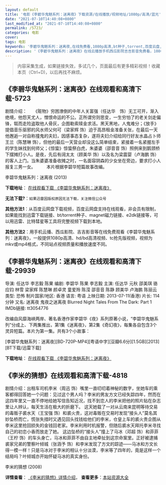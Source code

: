 ```yaml
---
layout: default
title: '电影《李碧华鬼魅系列：迷离夜》下载资源/在线播放/视频地址/1080p/高清/蓝光'
date: "2021-07-10T14:40:08+0800"
last_modified_at: "2021-07-10T14:40:08+0800"
permalink: /5723/
categories: 电影
cover:
tags: 电影
keywords: '李碧华鬼魅系列：迷离夜,在线免费看,1080p高清,bt种子,torrent,百度云盘,magnet,磁力链,迅雷下载资源'
description: '《李碧华鬼魅系列：迷离夜》在线云播放手机西瓜影院吉吉影音免费看，1080p高清bd/hd未删减完整版和tc抢先枪版，mkv/mp4格式，附带bt/torrent种子、magnet/磁力链、百度云盘、网盘资源迅雷下载链接'
---
```


>内容采集生成，如果链接失效，多试几个，页面最后有更多精彩视频！收藏本页（Ctrl+D)，以后再找不麻烦。


## 《李碧华鬼魅系列：迷离夜》在线观看和高清下载-5723

剧情介绍：　　《赃物》穷困潦倒的中年人关富强（任达华　饰）无工可开，渐入绝境，他怨天尤人，憎恨命运的不公。正所谓穷则思变，一生穷怕了的老关剑走偏锋，铤而走险盗取他人骨灰，企图勒索赎金求活。黑天黑地，人鬼难分；《放手》提倡音乐驱邪的风水师父何可（梁家辉 饰）迫于高昂租金准备关张，在最后一天他邂逅一对自称撞鬼的夫妇，因感事态复杂，遂将夫妇介绍给同行好友水晶占卜师王兰（陈慧琳 饰），但他的最后一天营业却没这么简单结束，紧接着一名紧握左手的学生妹找到何师父；《惊蛰》惊蛰祭白虎，朱婆婆（邵音音 饰）照例来到鹅颈桥下摆摊打小人。是夜，先后有阔太太（顾美华 饰）以及名为梁震婴（卢海鹏 饰）的客人上门。当朱婆婆准备收摊之时，一名面容阴森的少女坐在旁边，要求打小人报复三男一女。  　　本片根据李碧华短篇故事改编。


李碧华鬼魅系列：迷离夜 (2013)

**下载地址**： [在线观看下载 《李碧华鬼魅系列：迷离夜》](https://www.btbtdy.me/btdy/dy2349.html) 


**无法下载?**：`如果迅雷因版权原因无法下载，关注微信公众号 `

**其他方法1**：从百度云网盘下载视频，百度云网盘支持在线观看，非会员有限制，如果能找到迅雷下载链接、bt/torrent种子、magnet磁力链接、e2dk链接等，可以用迅雷、比特彗星等工具将完整视频下载到本地。

**其他方法2**：用手机云播、西瓜影院、吉吉影音等在线免费观看《李碧华鬼魅系列：迷离夜》，一般提供1080p高清、hd/bd高清视频、tc抢先版视频，视频为mkv或mp4格式，不同站点视频质量和播放速度不同。


## 《李碧华鬼魅系列：迷离夜》在线观看和高清下载-29939

导演: 任达华 李志毅 陈果 编剧: 李碧华 陈果 李志毅 主演: 任达华 元秋 邵美琪 骆应钧 林雪 梁家辉 陈慧琳 颜卓灵 童爱玲 陈滢 邵音音 陈静 顾美华 卢海鹏 陈丽云 类型: 恐怖 制片国家/地区: 香港 语言: 粤语 上映日期: 2013-07-11(香港) 片长: 114分钟 又名: 迷离夜 鬼夜之迷离夜 Blurred Night Tales From The Dark: Part 1 IMDb链接: tt3054776

改编自风靡海峡两岸、著名香港作家李碧华《夜》系列原著小说，“李碧华鬼魅系列”分成上、下两集推出，第1集《迷离夜》，第2集《奇幻夜》，每集各自包含3个灵异短篇。本片为第一集。共有3个小故事：


[李碧华鬼魅系列：迷离夜][BD-720P-MP4][粤语中字][豆瓣6.6分][1.5GB][2013][BT下载/迅雷下载]

**下载地址**： [在线观看下载 《李碧华鬼魅系列：迷离夜》](https://www.btdx8.com/torrent/tales_from_the_dark_1_2013.html) 


## 《李米的猜想》在线观看和高清下载-4818

剧情介绍：出租车司机李米（周迅 饰）嘴里一直叨叨着神秘的数字，坐她车的乘客都得回答她一个问题：见过这个男人吗？李米的男友方文已经失踪四年，然而在这四年里又一直不停地给她写信告知近况，找不到恋人的李米把他的照片贴在杂志里让人辨认，每天生活在极大的折磨下。 这天她载了一对从云南来昆明等待交易的毒贩子裘水天（王宝强 饰）和裘火贵，这对毒贩在交易时发现“接头人”莫名其妙坠桥而亡，慌张失措时又遇见回头找钱给他们的李米，仓皇上车的裘火贵企图从李米这里抢回损失的金钱回老家。李米利用时机报警，但随后裘水天拜托李米寻找自己的初恋小香而放走了她。 这边坠桥的“接头人”撞上了马冰（邓超 饰）和菲菲（王柠 饰）的车头身亡，马冰和菲菲不由自主地牵扯到这宗命案里。正好被逮捕裘家兄弟的警察叶倾城（张涵予 饰）和李米发现了方文的踪迹——马冰和方文长得一模一样！只是马冰对于李米的相认十分淡漠，李米等了四年的，竟是这样一个结局吗？叶倾城亦开始怀疑马冰的真实身份。


李米的猜想 (2008)

**详情查看**： [《李米的猜想》详情介绍](/movie/4818/)， **查看更多**：[本站资源大全](/movie/t/all/)

